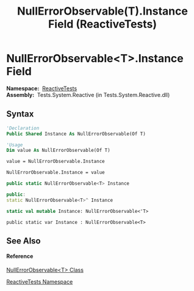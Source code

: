 ﻿---
title: NullErrorObservable(T).Instance Field (ReactiveTests)
TOCTitle: Instance Field
ms:assetid: F:ReactiveTests.NullErrorObservable`1.Instance
ms:mtpsurl: https://msdn.microsoft.com/en-us/library/Hh303285(v=VS.103)
ms:contentKeyID: 36619959
ms.date: 06/28/2011
mtps_version: v=VS.103
f1_keywords:
- ReactiveTests.NullErrorObservable`1.Instance
dev_langs:
- CSharp
- JScript
- VB
- FSharp
- c++
---

# NullErrorObservable\<T\>.Instance Field

**Namespace:**  [ReactiveTests](hh303221\(v=vs.103\).md)  
**Assembly:**  Tests.System.Reactive (in Tests.System.Reactive.dll)

## Syntax

``` vb
'Declaration
Public Shared Instance As NullErrorObservable(Of T)
```

``` vb
'Usage
Dim value As NullErrorObservable(Of T)

value = NullErrorObservable.Instance

NullErrorObservable.Instance = value
```

``` csharp
public static NullErrorObservable<T> Instance
```

``` c++
public:
static NullErrorObservable<T>^ Instance
```

``` fsharp
static val mutable Instance: NullErrorObservable<'T>
```

``` jscript
public static var Instance : NullErrorObservable<T>
```

## See Also

#### Reference

[NullErrorObservable\<T\> Class](hh314728\(v=vs.103\).md)

[ReactiveTests Namespace](hh303221\(v=vs.103\).md)

